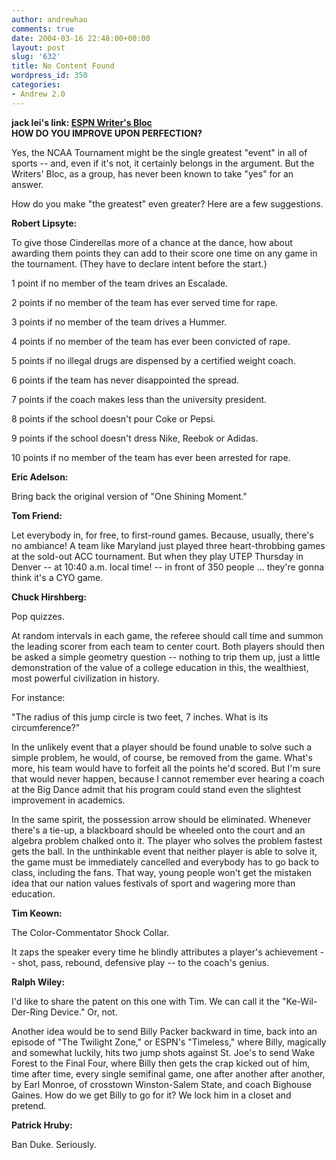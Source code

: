 ```yaml
---
author: andrewhao
comments: true
date: 2004-03-16 22:48:00+00:00
layout: post
slug: '632'
title: No Content Found
wordpress_id: 350
categories:
- Andrew 2.0
---
```


**jack lei's link: [ESPN Writer's Bloc](http://sports.espn.go.com/espn/page2/story?page=bloc/040316)  
HOW DO YOU IMPROVE UPON PERFECTION?**




Yes, the NCAA Tournament might be the single greatest "event" in all of sports -- and, even if it's not, it certainly belongs in the argument. But the Writers' Bloc, as a group, has never been known to take "yes" for an answer.


How do you make "the greatest" even greater? Here are a few suggestions. 








**Robert Lipsyte:**


To give those Cinderellas more of a chance at the dance, how about awarding them points they can add to their score one time on any game in the tournament. (They have to declare intent before the start.)


1 point if no member of the team drives an Escalade.


2 points if no member of the team has ever served time for rape.


3 points if no member of the team drives a Hummer.


4 points if no member of the team has ever been convicted of rape.


5 points if no illegal drugs are dispensed by a certified weight coach.


6 points if the team has never disappointed the spread.


7 points if the coach makes less than the university president.


8 points if the school doesn't pour Coke or Pepsi.


9 points if the school doesn't dress Nike, Reebok or Adidas.


10 points if no member of the team has ever been arrested for rape.








**Eric Adelson:**


Bring back the original version of "One Shining Moment."














**Tom Friend:**


Let everybody in, for free, to first-round games. Because, usually, there's no ambiance! A team like Maryland just played three heart-throbbing games at the sold-out ACC tournament. But when they play UTEP Thursday in Denver -- at 10:40 a.m. local time! -- in front of 350 people ... they're gonna think it's a CYO game.


**Chuck Hirshberg:**


Pop quizzes.


At random intervals in each game, the referee should call time and summon the leading scorer from each team to center court. Both players should then be asked a simple geometry question -- nothing to trip them up, just a little demonstration of the value of a college education in this, the wealthiest, most powerful civilization in history.


For instance:


"The radius of this jump circle is two feet, 7 inches. What is its circumference?"


In the unlikely event that a player should be found unable to solve such a simple problem, he would, of course, be removed from the game. What's more, his team would have to forfeit all the points he'd scored. But I'm sure that would never happen, because I cannot remember ever hearing a coach at the Big Dance admit that his program could stand even the slightest improvement in academics.


In the same spirit, the possession arrow should be eliminated. Whenever there's a tie-up, a blackboard should be wheeled onto the court and an algebra problem chalked onto it. The player who solves the problem fastest gets the ball. In the unthinkable event that neither player is able to solve it, the game must be immediately cancelled and everybody has to go back to class, including the fans. That way, young people won't get the mistaken idea that our nation values festivals of sport and wagering more than education.


**Tim Keown:**


The Color-Commentator Shock Collar.


It zaps the speaker every time he blindly attributes a player's achievement -- shot, pass, rebound, defensive play -- to the coach's genius.


**Ralph Wiley:**


I'd like to share the patent on this one with Tim. We can call it the "Ke-Wil-Der-Ring Device." Or, not.


Another idea would be to send Billy Packer backward in time, back into an episode of "The Twilight Zone," or ESPN's "Timeless," where Billy, magically and somewhat luckily, hits two jump shots against St. Joe's to send Wake Forest to the Final Four, where Billy then gets the crap kicked out of him, time after time, every single semifinal game, one after another after another, by Earl Monroe, of crosstown Winston-Salem State, and coach Bighouse Gaines. How do we get Billy to go for it? We lock him in a closet and pretend.


**Patrick Hruby:**


Ban Duke. Seriously.
